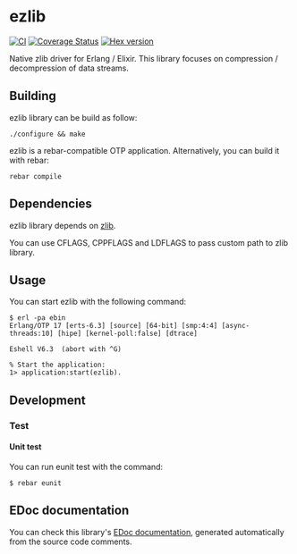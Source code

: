 # ezlib

[![CI](https://github.com/processone/ezlib/actions/workflows/ci.yml/badge.svg)](https://github.com/processone/ezlib/actions/workflows/ci.yml)
[![Coverage Status](https://coveralls.io/repos/processone/ezlib/badge.svg?branch=master&service=github)](https://coveralls.io/github/processone/ezlib?branch=master)
[![Hex version](https://img.shields.io/hexpm/v/ezlib.svg "Hex version")](https://hex.pm/packages/ezlib)

Native zlib driver for Erlang / Elixir. This library focuses on
compression / decompression of data streams.

## Building

ezlib library can be build as follow:

    ./configure && make

ezlib is a rebar-compatible OTP application. Alternatively, you can
build it with rebar:

    rebar compile

## Dependencies

ezlib library depends on [zlib](http://www.zlib.net/).

You can use CFLAGS, CPPFLAGS and LDFLAGS to pass custom path to zlib
library.

## Usage

You can start ezlib with the following command:

```shell
$ erl -pa ebin
Erlang/OTP 17 [erts-6.3] [source] [64-bit] [smp:4:4] [async-threads:10] [hipe] [kernel-poll:false] [dtrace]

Eshell V6.3  (abort with ^G)

% Start the application:
1> application:start(ezlib).
```

## Development

### Test

#### Unit test

You can run eunit test with the command:

    $ rebar eunit


## EDoc documentation

You can check this library's 
[EDoc documentation](edoc.html), 
generated automatically from the source code comments.
